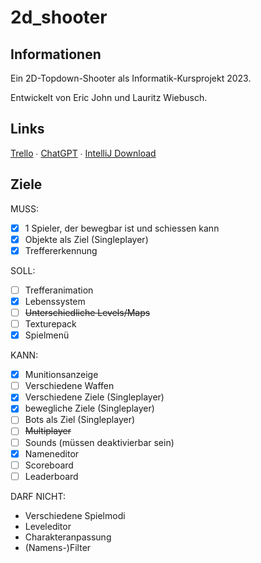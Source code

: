 # 2d_shooter

## Informationen

Ein 2D-Topdown-Shooter als Informatik-Kursprojekt 2023.

Entwickelt von Eric John und Lauritz Wiebusch.

## Links

[Trello](https://trello.com/b/0ARfpsB2/2d-shooter) ∙ [ChatGPT](https://chat.openai.com) ∙ [IntelliJ Download](https://download.jetbrains.com/idea/ideaIC-2023.1.exe)

## Ziele

MUSS:

- [x] 1 Spieler, der bewegbar ist und schiessen kann
- [x] Objekte als Ziel (Singleplayer)
- [x] Treffererkennung

SOLL:

- [ ] Trefferanimation
- [x] Lebenssystem
- [ ] ~~Unterschiedliche Levels/Maps~~
- [ ] Texturepack
- [x] Spielmenü

KANN:

- [x] Munitionsanzeige
- [ ] Verschiedene Waffen 
- [x] Verschiedene Ziele (Singleplayer)
- [x] bewegliche Ziele (Singleplayer)
- [ ] Bots als Ziel (Singleplayer)
- [ ] ~~Multiplayer~~
- [ ] Sounds (müssen deaktivierbar sein)
- [x] Nameneditor
- [ ] Scoreboard
- [ ] Leaderboard

DARF NICHT:

- Verschiedene Spielmodi
- Leveleditor
- Charakteranpassung
- (Namens-)Filter
